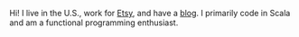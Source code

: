 <!--
**JasnaMRB/JasnaMRB** is a ✨ _special_ ✨ repository because its `README.md` (this file) appears on your GitHub profile.
-->

Hi! I live in the U.S., work for [Etsy][etsy], and have a [blog][blog]. I primarily code in Scala and am a functional programming enthusiast.

[blog]: https://jasna.me
[etsy]: https://etsy.com
